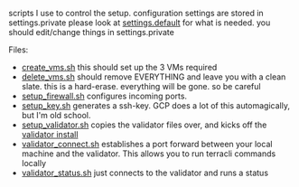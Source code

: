 scripts I use to control the setup.
configuration settings are stored in settings.private
please look at [settings.default](settings.default) for what is needed.
you should edit/change things in settings.private 

Files:
* [create_vms.sh](./create_vms.sh) this should set up the 3 VMs required 
* [delete_vms.sh](./delete_vms.sh) should remove EVERYTHING and leave you with a clean slate. this is a hard-erase. everything will be gone. so be careful
* [setup_firewall.sh](./setup_firewall.sh) configures incoming ports. 
* [setup_key.sh](./setup_key.sh) generates a ssh-key. GCP does a lot of this automagically, but I'm old school.
* [setup_validator.sh](./setup_validator.sh) copies the validator files over, and kicks off the [validator install](../validator/validator_run.sh)
* [validator_connect.sh](./validate_connect.sh) establishes a port forward between your local machine and the validator. This allows you to run terracli commands locally
* [validator_status.sh](./validate_status.sh) just connects to the validator and runs a status

